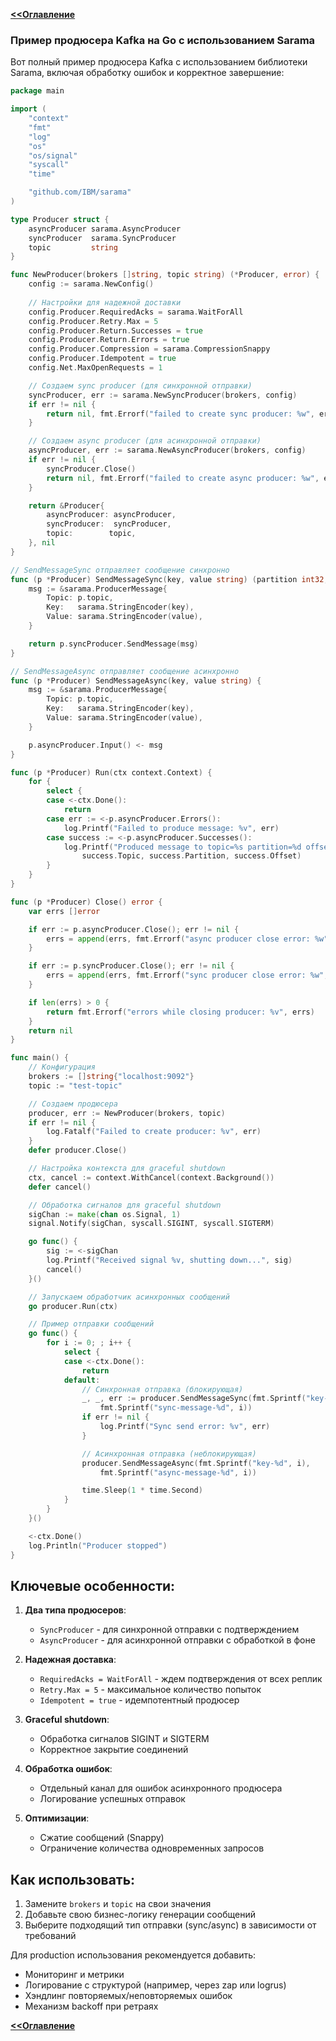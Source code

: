 **[<<Оглавление](../../../TableOfContents.md)**

### Пример продюсера Kafka на Go с использованием Sarama

Вот полный пример продюсера Kafka с использованием библиотеки Sarama, включая обработку ошибок и корректное завершение:

```go
package main

import (
	"context"
	"fmt"
	"log"
	"os"
	"os/signal"
	"syscall"
	"time"

	"github.com/IBM/sarama"
)

type Producer struct {
	asyncProducer sarama.AsyncProducer
	syncProducer  sarama.SyncProducer
	topic         string
}

func NewProducer(brokers []string, topic string) (*Producer, error) {
	config := sarama.NewConfig()
	
	// Настройки для надежной доставки
	config.Producer.RequiredAcks = sarama.WaitForAll
	config.Producer.Retry.Max = 5
	config.Producer.Return.Successes = true
	config.Producer.Return.Errors = true
	config.Producer.Compression = sarama.CompressionSnappy
	config.Producer.Idempotent = true
	config.Net.MaxOpenRequests = 1

	// Создаем sync producer (для синхронной отправки)
	syncProducer, err := sarama.NewSyncProducer(brokers, config)
	if err != nil {
		return nil, fmt.Errorf("failed to create sync producer: %w", err)
	}

	// Создаем async producer (для асинхронной отправки)
	asyncProducer, err := sarama.NewAsyncProducer(brokers, config)
	if err != nil {
		syncProducer.Close()
		return nil, fmt.Errorf("failed to create async producer: %w", err)
	}

	return &Producer{
		asyncProducer: asyncProducer,
		syncProducer:  syncProducer,
		topic:        topic,
	}, nil
}

// SendMessageSync отправляет сообщение синхронно
func (p *Producer) SendMessageSync(key, value string) (partition int32, offset int64, err error) {
	msg := &sarama.ProducerMessage{
		Topic: p.topic,
		Key:   sarama.StringEncoder(key),
		Value: sarama.StringEncoder(value),
	}

	return p.syncProducer.SendMessage(msg)
}

// SendMessageAsync отправляет сообщение асинхронно
func (p *Producer) SendMessageAsync(key, value string) {
	msg := &sarama.ProducerMessage{
		Topic: p.topic,
		Key:   sarama.StringEncoder(key),
		Value: sarama.StringEncoder(value),
	}

	p.asyncProducer.Input() <- msg
}

func (p *Producer) Run(ctx context.Context) {
	for {
		select {
		case <-ctx.Done():
			return
		case err := <-p.asyncProducer.Errors():
			log.Printf("Failed to produce message: %v", err)
		case success := <-p.asyncProducer.Successes():
			log.Printf("Produced message to topic=%s partition=%d offset=%d",
				success.Topic, success.Partition, success.Offset)
		}
	}
}

func (p *Producer) Close() error {
	var errs []error

	if err := p.asyncProducer.Close(); err != nil {
		errs = append(errs, fmt.Errorf("async producer close error: %w", err))
	}

	if err := p.syncProducer.Close(); err != nil {
		errs = append(errs, fmt.Errorf("sync producer close error: %w", err))
	}

	if len(errs) > 0 {
		return fmt.Errorf("errors while closing producer: %v", errs)
	}
	return nil
}

func main() {
	// Конфигурация
	brokers := []string{"localhost:9092"}
	topic := "test-topic"

	// Создаем продюсера
	producer, err := NewProducer(brokers, topic)
	if err != nil {
		log.Fatalf("Failed to create producer: %v", err)
	}
	defer producer.Close()

	// Настройка контекста для graceful shutdown
	ctx, cancel := context.WithCancel(context.Background())
	defer cancel()

	// Обработка сигналов для graceful shutdown
	sigChan := make(chan os.Signal, 1)
	signal.Notify(sigChan, syscall.SIGINT, syscall.SIGTERM)

	go func() {
		sig := <-sigChan
		log.Printf("Received signal %v, shutting down...", sig)
		cancel()
	}()

	// Запускаем обработчик асинхронных сообщений
	go producer.Run(ctx)

	// Пример отправки сообщений
	go func() {
		for i := 0; ; i++ {
			select {
			case <-ctx.Done():
				return
			default:
				// Синхронная отправка (блокирующая)
				_, _, err := producer.SendMessageSync(fmt.Sprintf("key-%d", i), 
					fmt.Sprintf("sync-message-%d", i))
				if err != nil {
					log.Printf("Sync send error: %v", err)
				}

				// Асинхронная отправка (неблокирующая)
				producer.SendMessageAsync(fmt.Sprintf("key-%d", i), 
					fmt.Sprintf("async-message-%d", i))

				time.Sleep(1 * time.Second)
			}
		}
	}()

	<-ctx.Done()
	log.Println("Producer stopped")
}
```

## Ключевые особенности:

1. **Два типа продюсеров**:
   - `SyncProducer` - для синхронной отправки с подтверждением
   - `AsyncProducer` - для асинхронной отправки с обработкой в фоне

2. **Надежная доставка**:
   - `RequiredAcks = WaitForAll` - ждем подтверждения от всех реплик
   - `Retry.Max = 5` - максимальное количество попыток
   - `Idempotent = true` - идемпотентный продюсер

3. **Graceful shutdown**:
   - Обработка сигналов SIGINT и SIGTERM
   - Корректное закрытие соединений

4. **Обработка ошибок**:
   - Отдельный канал для ошибок асинхронного продюсера
   - Логирование успешных отправок

5. **Оптимизации**:
   - Сжатие сообщений (Snappy)
   - Ограничение количества одновременных запросов

## Как использовать:

1. Замените `brokers` и `topic` на свои значения
2. Добавьте свою бизнес-логику генерации сообщений
3. Выберите подходящий тип отправки (sync/async) в зависимости от требований

Для production использования рекомендуется добавить:
- Мониторинг и метрики
- Логирование с структурой (например, через zap или logrus)
- Хэндлинг повторяемых/неповторяемых ошибок
- Механизм backoff при ретраях

**[<<Оглавление](../../../TableOfContents.md)**